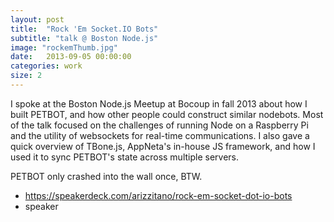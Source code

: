 ```yaml
---
layout: post
title:  "Rock 'Em Socket.IO Bots"
subtitle: "talk @ Boston Node.js"
image: "rockemThumb.jpg"
date:   2013-09-05 00:00:00
categories: work
size: 2
---
```


I spoke at the Boston Node.js Meetup at Bocoup in fall 2013 about how I built PETBOT, and how other people could construct similar nodebots. Most of the talk focused on the challenges of running Node on a Raspberry Pi and the utility of websockets for real-time communications. I also gave a quick overview of TBone.js, AppNeta's in-house JS framework, and how I used it to sync PETBOT's state across multiple servers.

PETBOT only crashed into the wall once, BTW.

<ul class="workMeta">
    <li class="slideshare"><a href="https://speakerdeck.com/arizzitano/rock-em-socket-dot-io-bots" target="_blank">https://speakerdeck.com/arizzitano/rock-em-socket-dot-io-bots</a></li>
    <li class="role">speaker</li>
</ul>
